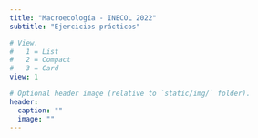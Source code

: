 ```yaml
---
title: "Macroecología - INECOL 2022"
subtitle: "Ejercicios prácticos"

# View.
#   1 = List
#   2 = Compact
#   3 = Card
view: 1

# Optional header image (relative to `static/img/` folder).
header:
  caption: ""
  image: ""
---
```

